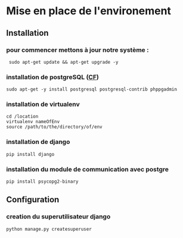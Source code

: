 
# Mise en place de l'environement
## Installation

### pour commencer mettons à jour notre système :
	 sudo apt-get update && apt-get upgrade -y
### installation de postgreSQL ([CF](https://www.howtoforge.com/tutorial/ubuntu-postgresql-installation/))
	sudo apt-get -y install postgresql postgresql-contrib phppgadmin
### installation de virtualenv
	cd /location
	virtualenv nameOfEnv
	source /path/to/the/directory/of/env
### installation de django 
	pip install django
### installation du module de communication avec postgre
	pip install psycopg2-binary


## Configuration
### creation du superutilisateur django
	python manage.py createsuperuser

